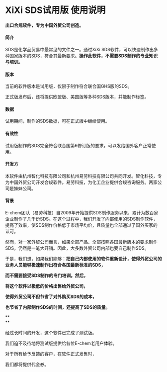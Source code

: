 # XiXi SDS试用版 使用说明

#### 

#### 出口合规软件，专为中国外贸公司创造。

#### 

#### 简介

SDS是化学品贸易中最常见的文件之一。通过XiXi SDS软件，可以快速制作出多种国家版本的SDS，符合其最新要求。**操作此软件，不需要SDS制作的专业知识与培训。**

#### 版本

当前的软件版本是试用版，仅限于制作符合联合国GHS版的SDS。

正式版发布后，还将提供欧盟版、美国版等多种SDS版本，并能制作标签。

#### 数据

试用期间，制作的SDS数据，可在正式版中继续使用。

#### 有效性

试用版制作的SDS完全符合联合国第6修订版的要求，可以发给国外客户正常使用。

#### 开发方

本软件由杭州智化科技有限公司和杭州易劳科技有限公司共同开发。智化科技，专为中国外贸公司开发合规软件。易劳科技，为化工企业提供合规咨询服务。两家公司是姊妹公司。

#### 背景

E-chem团队（易劳科技）自2009年开始提供SDS制作服务以来，累计为数百家企业制作了几千份SDS。在这个过程中，我们开发了内部使用的SDS制作软件，提高了效率，使SDS制作价格低于市场平均价，且质量也全部通过了国外买家的认可。

然而，对一家外贸公司而言，如果全部产品、全部按照各国最新版本的要求制作SDS，仍然是一笔大开销。因此，大多数外贸公司内部也要自己制作SDS。

于是，我们想，如果我们能够：**把自己内部使用的软件重新设计，使得外贸公司的业务人员能够极速制作出符合各国最新标准的SDS，**

**而不需要接受SDS制作的专门培训。然后，**

**将这个软件以极低的价格出售给外贸公司，**

**使得外贸公司不但节省了对外购买SDS的成本，**

**也节省了内部制作SDS的时间，还提高了SDS的质量。**

**  
**

经过长时间的开发，这个软件已完成了测试版。

我们迫不及待地将测试版提供给各位E-chem老用户体验。

对于所有给予反馈的客户，在软件正式发售时，

我们都将提供代金券。

